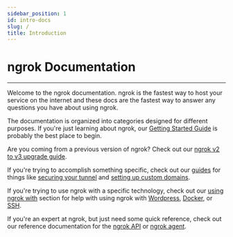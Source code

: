 ```yaml
---
sidebar_position: 1
id: intro-docs
slug: /
title: Introduction
---
```


# ngrok Documentation
-------------------

Welcome to the ngrok documentation. ngrok is the fastest way to host your service on the internet and these docs are the fastest way to answer any questions you have about using ngrok.

The documentation is organized into categories designed for different purposes. If you're just learning about ngrok, our [Getting Started Guide](/docs/getting-started) is probably the best place to begin.

Are you coming from a previous version of ngrok? Check out our [ngrok v2 to v3 upgrade guide](/docs/guides/upgrade-v2-v3).

If you're trying to accomplish something specific, check out our [guides](/docs/guides) for things like [securing your tunnel](/docs/guides/securing-your-tunnels) and [setting up custom domains](/docs/guides/how-to-set-up-a-custom-domain).

If you're trying to use ngrok with a specific technology, check out our [using ngrok with](/docs/using-ngrok-with) section for help with using ngrok with [Wordpress](/docs/using-ngrok-with#wordpress), [Docker](/docs/using-ngrok-with#docker), or [SSH](/docs/using-ngrok-with#ssh).

If you're an expert at ngrok, but just need some quick reference, check out our reference documentation for the [ngrok API](/docs/api) or [ngrok agent](/docs/ngrok-agent).
